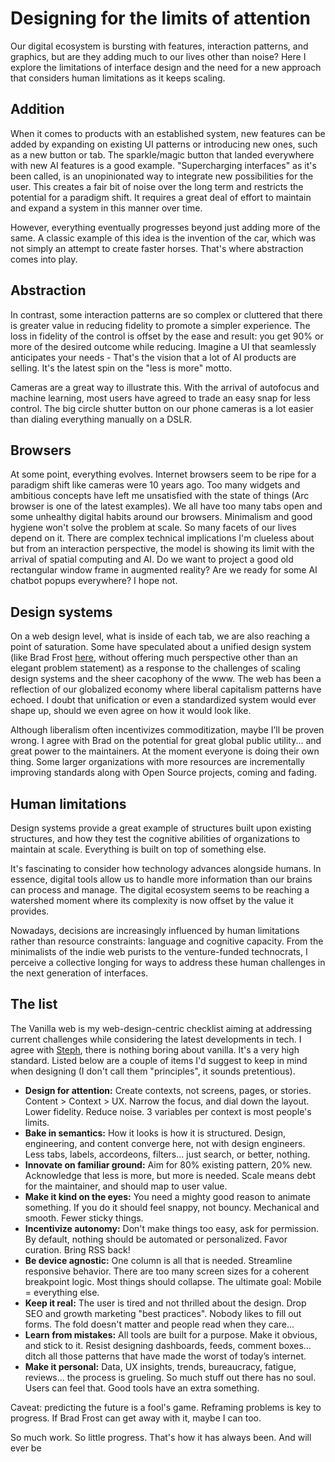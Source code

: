 # Designing for the limits of attention

Our digital ecosystem is bursting with features, interaction patterns, and graphics, but are they adding much to our lives other than noise? Here I explore the limitations of interface design and the need for a new approach that considers human limitations as it keeps scaling.

## Addition
When it comes to products with an established system, new features can be added by expanding on existing UI patterns or introducing new ones, such as a new button or tab. The sparkle/magic button that landed everywhere with new AI features is a good example. "Supercharging interfaces" as it's been called, is an unopinionated way to integrate new possibilities for the user. This creates a fair bit of noise over the long term and restricts the potential for a paradigm shift. It requires a great deal of effort to maintain and expand a system in this manner over time.

However, everything eventually progresses beyond just adding more of the same. A classic example of this idea is the invention of the car, which was not simply an attempt to create faster horses. That's where abstraction comes into play.

## Abstraction
In contrast, some interaction patterns are so complex or cluttered that there is greater value in reducing fidelity to promote a simpler experience. The loss in fidelity of the control is offset by the ease and result: you get 90% or more of the desired outcome while reducing. Imagine a UI that seamlessly anticipates your needs - That's the vision that a lot of AI products are selling. It's the latest spin on the "less is more" motto.

Cameras are a great way to illustrate this. With the arrival of autofocus and machine learning, most users have agreed to trade an easy snap for less control. The big circle shutter button on our phone cameras is a lot easier than dialing everything manually on a DSLR.

## Browsers 
At some point, everything evolves. Internet browsers seem to be ripe for a paradigm shift like cameras were 10 years ago. Too many widgets and ambitious concepts have left me unsatisfied with the state of things (Arc browser is one of the latest examples). We all have too many tabs open and some unhealthy digital habits around our browsers. Minimalism and good hygiene won't solve the problem at scale. So many facets of our lives depend on it. There are complex technical implications I'm clueless about but from an interaction perspective, the model is showing its limit with the arrival of spatial computing and AI. Do we want to project a good old rectangular window frame in augmented reality? Are we ready for some AI chatbot popups everywhere? I hope not.

## Design systems 
On a web design level, what is inside of each tab, we are also reaching a point of saturation. Some have speculated about a unified design system (like Brad Frost [here](https://bradfrost.com/blog/post/a-global-design-system/), without offering much perspective other than an elegant problem statement) as a response to the challenges of scaling design systems and the sheer cacophony of the www. The web has been a reflection of our globalized economy where liberal capitalism patterns have echoed. I doubt that unification or even a standardized system would ever shape up, should we even agree on how it would look like.

Although liberalism often incentivizes commoditization, maybe I’ll be proven wrong. I agree with Brad on the potential for great global public utility... and great power to the maintainers. At the moment everyone is doing their own thing. Some larger organizations with more resources are incrementally improving standards along with Open Source projects, coming and fading.

## Human limitations 
Design systems provide a great example of structures built upon existing structures, and how they test the cognitive abilities of organizations to maintain at scale. Everything is built on top of something else.
 
It's fascinating to consider how technology advances alongside humans. In essence, digital tools allow us to handle more information than our brains can process and manage. The digital ecosystem seems to be reaching a watershed moment where its complexity is now offset by the value it provides.

Nowadays, decisions are increasingly influenced by human limitations rather than resource constraints: language and cognitive capacity. From the minimalists of the indie web purists to the venture-funded technocrats, I perceive a collective longing for ways to address these human challenges in the next generation of interfaces.

## The list
The Vanilla web is my web-design-centric checklist aiming at addressing current challenges while considering the latest developments in tech. I agree with [Steph](https://stephango.com/vanilla), there is nothing boring about vanilla. It's a very high standard. Listed below are a couple of items I'd suggest to keep in mind when designing (I don't call them "principles", it sounds pretentious).

- **Design for attention:** Create contexts, not screens, pages, or stories.  Content > Context > UX. Narrow the focus, and dial down the layout. Lower fidelity. Reduce noise. 3 variables per context is most people's limits.
- **Bake in semantics:** How it looks is how it is structured. Design, engineering, and content converge here, not with design engineers. Less tabs, labels, accordeons, filters... just search, or better, nothing.
- **Innovate on familiar ground:** Aim for 80% existing pattern, 20% new. Acknowledge that less is more, but more is needed. Scale means debt for the maintainer, and should map to user value.
- **Make it kind on the eyes:** You need a mighty good reason to animate something. If you do it should feel snappy, not bouncy. Mechanical and smooth. Fewer sticky things.
- **Incentivize autonomy:** Don't make things too easy, ask for permission. By default, nothing should be automated or personalized. Favor curation. Bring RSS back!
- **Be device agnostic:** One column is all that is needed. Streamline responsive behavior. There are too many screen sizes for a coherent breakpoint logic. Most things should collapse. The ultimate goal: Mobile = everything else.
- **Keep it real:** The user is tired and not thrilled about the design. Drop SEO and growth marketing "best practices". Nobody likes to fill out forms. The fold doesn't matter and people read when they care...
- **Learn from mistakes:** All tools are built for a purpose. Make it obvious, and stick to it. Resist designing dashboards, feeds, comment boxes… ditch all those patterns that have made the worst of today’s internet.
- **Make it personal:** Data, UX insights, trends, bureaucracy, fatigue, reviews... the process is grueling. So much stuff out there has no soul. Users can feel that. Good tools have an extra something.


Caveat: predicting the future is a fool's game. 
Reframing problems is key to progress.
If Brad Frost can get away with it, maybe I can too.

So much work.
So little progress.
That's how it has always been.
And will ever be
